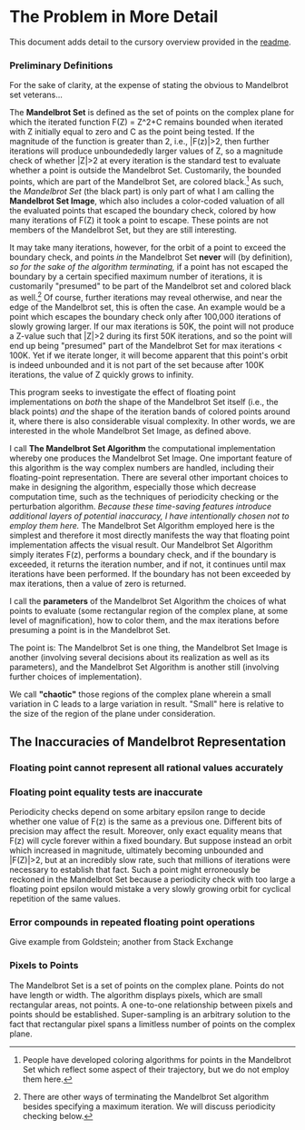 # The Problem in More Detail
This document adds detail to the cursory overview provided in the [readme](https://github.com/ProfJski/FloatCompMandelbrot#readme).

### Preliminary Definitions
For the sake of clarity, at the expense of stating the obvious to Mandelbrot set veterans...

The **Mandelbrot Set** is defined as the set of points on the complex plane for which the iterated function F(Z) = Z^2+C remains bounded when iterated with Z initially equal to zero and C as the point being tested.  If the magnitude of the function is greater than 2, i.e., |F(z)|>2, then further iterations will produce unboundededly larger values of Z, so a magnitude check of whether |Z|>2 at every iteration is the standard test to evaluate whether a point is outside the Mandelbrot Set.  Customarily, the bounded points, which are part of the Mandelbrot Set, are colored black.[^1]  As such, the *Mandelbrot Set* (the black part) is only part of what I am calling the **Mandelbrot Set Image**, which also includes a color-coded valuation of all the evaluated points that escaped the boundary check, colored by how many iterations of F(Z) it took a point to escape.  These points are not members of the Mandelbrot Set, but they are still interesting.

[^1]: People have developed coloring algorithms for points in the Mandelbrot Set which reflect some aspect of their trajectory, but we do not employ them here.

It may take many iterations, however, for the orbit of a point to exceed the boundary check, and points *in* the Mandelbrot Set **never** will (by definition), *so for the sake of the algorithm terminating,* if a point has not escaped the boundary by a certain specified maximum number of iterations, it is customarily "presumed" to be part of the Mandelbrot set and colored black as well.[^2]  Of course, further iterations may reveal otherwise, and near the edge of the Mandelbrot set, this is often the case.  An example would be a point which escapes the boundary check only after 100,000 iterations of slowly growing larger.  If our max iterations is 50K, the point will not produce a Z-value such that |Z|>2 during its first 50K iterations, and so the point will end up being "presumed" part of the Mandelbrot Set for max iterations < 100K.  Yet if we iterate longer, it will become apparent that this point's orbit is indeed unbounded and it is not part of the set because after 100K iterations, the value of Z quickly grows to infinity.

[^2]: There are other ways of terminating the Mandelbrot Set algorithm besides specifying a maximum iteration.  We will discuss periodicity checking below.

This program seeks to investigate the effect of floating point implementations on *both* the shape of the Mandelbrot Set itself (i.e., the black points) *and* the shape of the iteration bands of colored points around it, where there is also considerable visual complexity.  In other words, we are interested in the whole Mandelbrot Set Image, as defined above.

I call **The Mandelbrot Set Algorithm** the computational implementation whereby one produces the Mandelbrot Set Image.  One important feature of this algorithm is the way complex numbers are handled, including their floating-point representation.  There are several other important choices to make in designing the algorithm, especially those which decrease computation time, such as the techniques of periodicity checking or the perturbation algorithm.  *Because these time-saving features introduce additional layers of potential inaccuracy, I have intentionally chosen not to employ them here.*  The Mandelbrot Set Algorithm employed here is the simplest and therefore it most directly manifests the way that floating point implementation affects the visual result.  Our Mandelbrot Set Algorithm simply iterates F(z), performs a boundary check, and if the boundary is exceeded, it returns the iteration number, and if not, it continues until max iterations have been performed.  If the boundary has not been exceeded by max iterations, then a value of zero is returned.

I call the **parameters** of the Mandelbrot Set Algorithm the choices of what points to evaluate (some rectangular region of the complex plane, at some level of magnification), how to color them, and the max iterations before presuming a point is in the Mandelbrot Set.

The point is: The Mandelbrot Set is one thing, the Mandelbrot Set Image is another (involving several decisions about its realization as well as its parameters), and the Mandelbrot Set Algorithm is another still (involving further choices of implementation).

We call **"chaotic"** those regions of the complex plane wherein a small variation in C leads to a large variation in result.  "Small" here is relative to the size of the region of the plane under consideration.  

## The Inaccuracies of Mandelbrot Representation

### Floating point cannot represent all rational values accurately

### Floating point equality tests are inaccurate
Periodicity checks depend on some arbitary epsilon range to decide whether one value of F(z) is the same as a previous one.  Different bits of precision may affect the result.  Moreover, only exact equality means that F(z) will cycle forever within a fixed boundary.  But suppose instead an orbit which increased in magnitude, ultimately becoming unbounded and |F(Z)|>2, but at an incredibly slow rate, such that millions of iterations were necessary to establish that fact.  Such a point might erroneously be reckoned in the Mandelbrot Set because a periodicity check with too large a floating point epsilon would mistake a very slowly growing orbit for cyclical repetition of the same values.

### Error compounds in repeated floating point operations
Give example from Goldstein; another from Stack Exchange

### Pixels to Points
The Mandelbrot Set is a set of points on the complex plane.  Points do not have length or width.  The algorithm displays pixels, which are small rectangular areas, not points.  A one-to-one relationship between pixels and points should be established.  Super-sampling is an arbitrary solution to the fact that rectangular pixel spans a limitless number of points on the complex plane.


